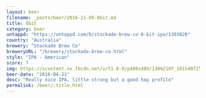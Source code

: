 ```yaml
---
layout: beer
filename: _posts/beer/2016-11-09-8bit.md
title: 8bit
category: beer
untappd: "https://untappd.com/b/stockade-brew-co-8-bit-ipa/1303820"
country: "Australia"
brewery: "Stockade Brew Co"
breweryURL: "/brewery/stockade-brew-co.html"
style: "IPA - American"
score: 7
img: https://scontent.xx.fbcdn.net/v/t1.0-0/p480x480/13062107_10154072540318745_5259423050211336454_n.jpg?oh=61fa64950855518a78743dc9ed9bff54&oe=5B12BC97
beer-date: "2016-04-21"
desc: "Really nice IPA, little strong but a good hop profile"
permalink: /beer/:title.html
---
```

